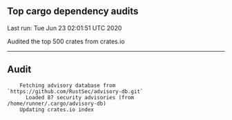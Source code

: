 Top cargo dependency audits
----


Last run:   Tue Jun 23 02:01:51 UTC 2020

Audited the top 500 crates from crates.io

----

## Audit

```
    Fetching advisory database from `https://github.com/RustSec/advisory-db.git`
      Loaded 87 security advisories (from /home/runner/.cargo/advisory-db)
    Updating crates.io index
```
